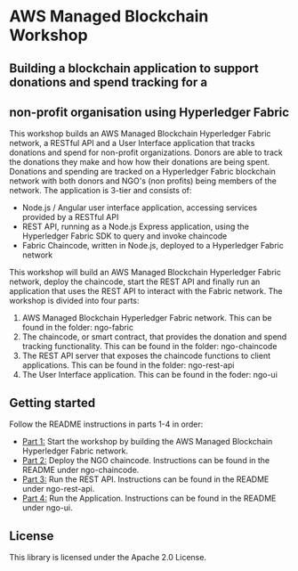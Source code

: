 # AWS Managed Blockchain Workshop

## Building a blockchain application to support donations and spend tracking for a 
## non-profit organisation using Hyperledger Fabric

This workshop builds an AWS Managed Blockchain Hyperledger Fabric network, a RESTful API and a 
User Interface application that tracks donations and spend for non-profit organizations. Donors 
are able to track the donations they make and how how their donations are being spent. Donations 
and spending are tracked on a Hyperledger Fabric blockchain network with both donors and NGO's 
(non profits) being members of the network. The application is 3-tier and consists of:

* Node.js / Angular user interface application, accessing services provided by a RESTful API
* REST API, running as a Node.js Express application, using the Hyperledger Fabric SDK to query 
and invoke chaincode
* Fabric Chaincode, written in Node.js, deployed to a Hyperledger Fabric network

This workshop will build an AWS Managed Blockchain Hyperledger Fabric network, deploy the chaincode,
start the REST API and finally run an application that uses the REST API to interact with the Fabric
network. The workshop is divided into four parts:

1. AWS Managed Blockchain Hyperledger Fabric network. This can be found in the folder: ngo-fabric
2. The chaincode, or smart contract, that provides the donation and spend tracking functionality. This can be found in the folder: ngo-chaincode
3. The REST API server that exposes the chaincode functions to client applications. This can be found in the folder: ngo-rest-api
4. The User Interface application. This can be found in the foder: ngo-ui

## Getting started
Follow the README instructions in parts 1-4 in order:

* [Part 1:](ngo-fabric/README.md) Start the workshop by building the AWS Managed Blockchain Hyperledger Fabric network.
* [Part 2:](ngo-chaincode/README.md) Deploy the NGO chaincode. Instructions can be found in the README under ngo-chaincode.
* [Part 3:](ngo-rest-api/README.md) Run the REST API. Instructions can be found in the README under ngo-rest-api.
* [Part 4:](ngo-ui/README.md) Run the Application. Instructions can be found in the README under ngo-ui.

## License

This library is licensed under the Apache 2.0 License. 
